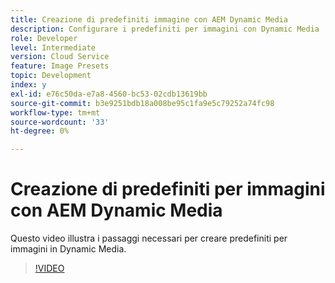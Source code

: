 ```yaml
---
title: Creazione di predefiniti immagine con AEM Dynamic Media
description: Configurare i predefiniti per immagini con Dynamic Media
role: Developer
level: Intermediate
version: Cloud Service
feature: Image Presets
topic: Development
index: y
exl-id: e76c50da-e7a8-4560-bc53-02cdb13619bb
source-git-commit: b3e9251bdb18a008be95c1fa9e5c79252a74fc98
workflow-type: tm+mt
source-wordcount: '33'
ht-degree: 0%

---
```


# Creazione di predefiniti per immagini con AEM Dynamic Media

Questo video illustra i passaggi necessari per creare predefiniti per immagini in Dynamic Media.

>[!VIDEO](https://video.tv.adobe.com/v/335459?quality=12&learn=on)
